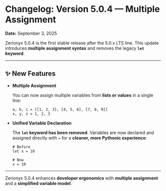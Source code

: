 # Changelog: Version 5.0.4 — Multiple Assignment

**Date:** September 3, 2025

Zerionyx 5.0.4 is the first stable release after the 5.0.x LTS line.
This update introduces **multiple assignment syntax** and removes the legacy **`let` keyword**.

---

## ✨ New Features

* **Multiple Assignment**

  You can now assign multiple variables from **lists or values** in a single line:

  ```zyx
  a, b, c = [[1, 2, 3], [4, 5, 6], [7, 8, 9]]
  x, y, z = 1, 2, 3
  ```

* **Unified Variable Declaration**

  The **`let` keyword has been removed**.
  Variables are now declared and assigned directly with `=` for a **cleaner, more Pythonic experience**:

  ```zyx
  # Before
  let x = 10  

  # Now
  x = 10  
  ```

---

Zerionyx 5.0.4 enhances **developer ergonomics** with **multiple assignment** and a **simplified variable model**.

